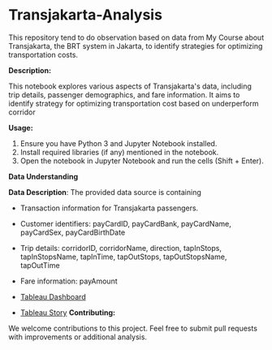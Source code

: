 # Transjakarta-Analysis
This repository tend to do observation based on data from My Course about Transjakarta, the BRT system in Jakarta, to identify strategies for optimizing transportation costs.

**Description:**

This notebook explores various aspects of Transjakarta's data, including trip details, passenger demographics, and fare information. It aims to identify strategy for optimizing transportation cost based on underperform corridor

**Usage:**

1. Ensure you have Python 3 and Jupyter Notebook installed.
2. Install required libraries (if any) mentioned in the notebook.
3. Open the notebook in Jupyter Notebook and run the cells (Shift + Enter).

**Data Understanding**

**Data Description**: The provided data source is containing 
- Transaction information for Transjakarta passengers.
- Customer identifiers: payCardID, payCardBank, payCardName, payCardSex, payCardBirthDate
- Trip details: corridorID, corridorName, direction, tapInStops, tapInStopsName, tapInTime, tapOutStops, tapOutStopsName, tapOutTime
- Fare information: payAmount

- [Tableau Dashboard](https://public.tableau.com/views/TransjakartaAnalysisDashboard/TransjakartaDashboardAnalytics?:language=en-US&publish=yes&:sid=&:display_count=n&:origin=viz_share_link)
- [Tableau Story](https://public.tableau.com/views/TransjakartaAnalysisStory/Story1?:language=en-US&publish=yes&:sid=&:display_count=n&:origin=viz_share_link)
**Contributing:**

We welcome contributions to this project. Feel free to submit pull requests with improvements or additional analysis.
